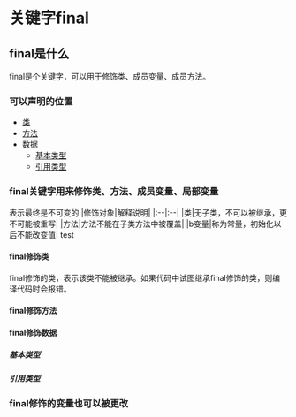 # 关键字final

## final是什么
final是个关键字，可以用于修饰类、成员变量、成员方法。


### 可以声明的位置
+ [类](#class)
+ [方法](#function)
+ [数据](#data)
    - [基本类型](#databasic)
    - [引用类型](#dataquote)

### final关键字用来修饰类、方法、成员变量、局部变量
表示最终是不可变的
|修饰对象|解释说明|
|:--|:--|
|类|无子类，不可以被继承，更不可能被重写|
|方法|方法不能在子类方法中被覆盖|
|b变量|称为常量，初始化以后不能改变值|
test


#### <span id="class">final修饰类</span>
final修饰的类，表示该类不能被继承。如果代码中试图继承final修饰的类，则编译代码时会报错。

#### <span id="function">final修饰方法</span>

#### <span id="data">final修饰数据</span>

##### <span id="databasic">基本类型</span>

##### <span id="dataquote">引用类型</span>

### final修饰的变量也可以被更改